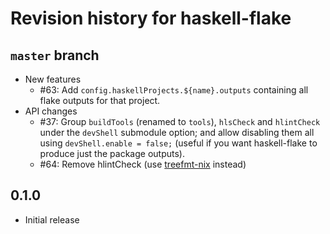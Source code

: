# Revision history for haskell-flake

## `master` branch

- New features
  - #63: Add `config.haskellProjects.${name}.outputs` containing all flake outputs for that project.
- API changes
    - #37: Group `buildTools` (renamed to `tools`), `hlsCheck` and `hlintCheck` under the `devShell` submodule option; and allow disabling them all using `devShell.enable = false;` (useful if you want haskell-flake to produce just the package outputs).
    - #64: Remove hlintCheck (use [treefmt-nix](https://github.com/numtide/treefmt-nix#flake-parts) instead)

## 0.1.0

- Initial release

